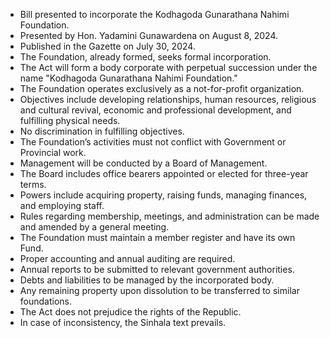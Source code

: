 - Bill presented to incorporate the Kodhagoda Gunarathana Nahimi Foundation.
- Presented by Hon. Yadamini Gunawardena on August 8, 2024.
- Published in the Gazette on July 30, 2024.
- The Foundation, already formed, seeks formal incorporation.
- The Act will form a body corporate with perpetual succession under the name "Kodhagoda Gunarathana Nahimi Foundation."
- The Foundation operates exclusively as a not-for-profit organization.
- Objectives include developing relationships, human resources, religious and cultural revival, economic and professional development, and fulfilling physical needs.
- No discrimination in fulfilling objectives.
- The Foundation’s activities must not conflict with Government or Provincial work.
- Management will be conducted by a Board of Management.
- The Board includes office bearers appointed or elected for three-year terms.
- Powers include acquiring property, raising funds, managing finances, and employing staff.
- Rules regarding membership, meetings, and administration can be made and amended by a general meeting.
- The Foundation must maintain a member register and have its own Fund.
- Proper accounting and annual auditing are required.
- Annual reports to be submitted to relevant government authorities.
- Debts and liabilities to be managed by the incorporated body.
- Any remaining property upon dissolution to be transferred to similar foundations.
- The Act does not prejudice the rights of the Republic.
- In case of inconsistency, the Sinhala text prevails.